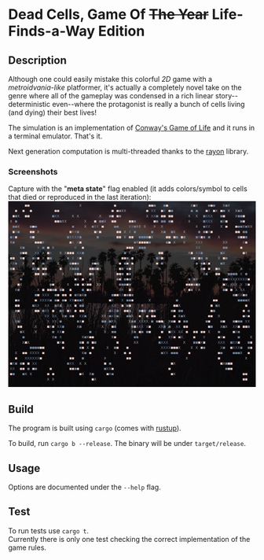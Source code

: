 # Dead Cells, Game Of ~~The Year~~ Life-Finds-a-Way Edition

## Description

Although one could easily mistake this colorful *2D* game with a *metroidvania-like* platformer, it's actually a completely novel take on the genre where all of the gameplay was condensed in a rich linear story--deterministic even--where the protagonist is really a bunch of cells living (and dying) their best lives!

The simulation is an implementation of [Conway's Game of Life](https://en.wikipedia.org/wiki/Conway%27s_Game_of_Life) and it runs in a terminal emulator. That's it.

Next generation computation is multi-threaded thanks to the [rayon](https://crates.io/crates/rayon) library.

### Screenshots

Capture with the "**meta state**" flag enabled (it adds colors/symbol to cells that died or reproduced in the last iteration):
![program_capture](capture.jpg)

## Build

The program is built using `cargo` (comes with [rustup](https://www.rust-lang.org/tools/install)).

To build, run `cargo b --release`. The binary will be under `target/release`.

## Usage

Options are documented under the `--help` flag.

## Test

To run tests use `cargo t`.  
Currently there is only one test checking the correct implementation of the game rules.